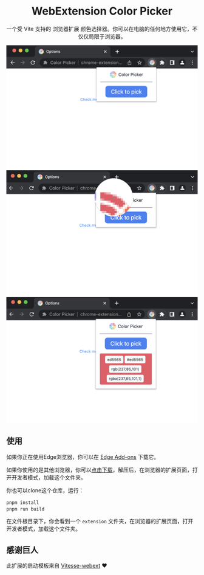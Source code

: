 <h1 align='center'>WebExtension Color Picker</h1>

<p align='center'>一个受 Vite 支持的 浏览器扩展 颜色选择器。你可以在电脑的任何地方使用它，不仅仅局限于浏览器。</p>

<p align="center">
<img width="655" src="https://raw.githubusercontent.com/AnthonyJu/static/main/color-picker/popup.png"><br/>
<img width="655" src="https://raw.githubusercontent.com/AnthonyJu/static/main/color-picker/picking.png"><br/>
<img width="655" src="https://raw.githubusercontent.com/AnthonyJu/static/main/color-picker/picked.png"><br/>
</p>

## 使用

如果你正在使用Edge浏览器，你可以在 [Edge Add-ons](https://microsoftedge.microsoft.com/addons/detail/color-picker/kdalomkmijnajhdenobbpjckagnmgmdg) 下载它。

如果你使用的是其他浏览器，你可以[点击下载](https://raw.githubusercontent.com/AnthonyJu/static/main/color-picker/extension.zip)，解压后，在浏览器的扩展页面，打开开发者模式，加载这个文件夹。

你也可以clone这个仓库，运行：
    
```bash
pnpm install
pnpm run build
```
在文件根目录下，你会看到一个 `extension` 文件夹，在浏览器的扩展页面，打开开发者模式，加载这个文件夹。


## 感谢巨人

此扩展的启动模板来自 [Vitesse-webext](https://github.com/antfu/vitesse-webext) ❤️
